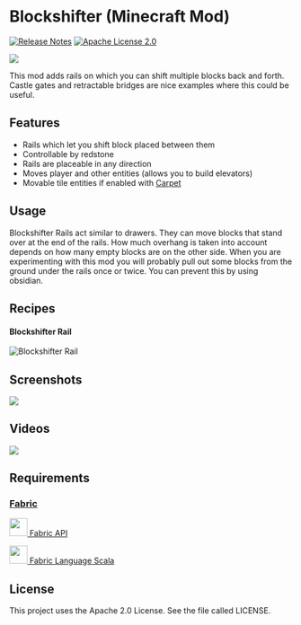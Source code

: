 # Blockshifter (Minecraft Mod)
[![Release Notes](https://img.shields.io/github/release/LolHens/mc-blockshifter.svg?maxAge=3600)](https://github.com/LolHens/mc-blockshifter/releases/latest)
[![Apache License 2.0](https://img.shields.io/github/license/LolHens/mc-blockshifter.svg?maxAge=3600)](https://www.apache.org/licenses/LICENSE-2.0)

[![](https://raw.githubusercontent.com/LolHens/mc-blockshifter/master/src/main/resources/assets/blockshifter/icon.png)](https://www.curseforge.com/minecraft/mc-mods/blockshifter)

This mod adds rails on which you can shift multiple blocks back and forth.
Castle gates and retractable bridges are nice examples where this could be useful.

## Features
- Rails which let you shift block placed between them
- Controllable by redstone
- Rails are placeable in any direction
- Moves player and other entities (allows you to build elevators)
- Movable tile entities if enabled with [Carpet](https://www.curseforge.com/minecraft/mc-mods/carpet)

## Usage
Blockshifter Rails act similar to drawers. They can move blocks that stand over at the end of the rails. How much overhang is taken into account depends on how many empty blocks are on the other side. When you are experimenting with this mod you will probably pull out some blocks from the ground under the rails once or twice. You can prevent this by using obsidian.

## Recipes
#### Blockshifter Rail
![Blockshifter Rail](https://raw.githubusercontent.com/LolHens/mc-blockshifter/master/screenshots/recipe_rail.png)

## Screenshots
![](https://raw.githubusercontent.com/LolHens/mc-blockshifter/master/screenshots/2020-07-28_22.36.24.png)

## Videos
[![](https://img.youtube.com/vi/XZF2xQxtlSY/0.jpg)](https://www.youtube.com/watch?v=XZF2xQxtlSY)

## Requirements
### [Fabric](https://fabricmc.net/)
[<img src="https://fabricmc.net/assets/logo.png" width="32"> Fabric API](https://www.curseforge.com/minecraft/mc-mods/fabric-api)

[<img src="https://user-images.githubusercontent.com/1524059/88789314-e5dd3300-d196-11ea-99dc-2399393ef409.png" width="32"> Fabric Language Scala](https://www.curseforge.com/minecraft/mc-mods/fabric-language-scala)

## License
This project uses the Apache 2.0 License. See the file called LICENSE.
